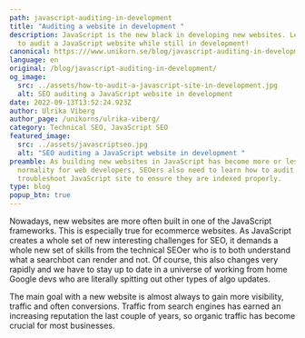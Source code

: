 ```yaml
---
path: javascript-auditing-in-development
title: "Auditing a website in development "
description: JavaScript is the new black in developing new websites. Learn how
  to audit a JavaScript website while still in development!
canonical: https:///www.unikorn.se/blog/javascript-auditing-in-development
language: en
original: /blog/javascript-auditing-in-development/
og_image:
  src: ../assets/how-to-audit-a-javascript-site-in-development.jpg
  alt: SEO auditing a JavaScript website in development
date: 2022-09-13T13:52:24.923Z
author: Ulrika Viberg
author_page: /unikorns/ulrika-viberg/
category: Technical SEO, JavaScript SEO
featured_image:
  src: ../assets/javascriptseo.jpg
  alt: "SEO auditing a JavaScript website in development "
preamble: As building new websites in JavaScript has become more or less a
  normality for web developers, SEOers also need to learn how to audit and
  troubleshoot JavaScript site to ensure they are indexed properly.
type: blog
popup_btn: true
---
```

Nowadays, new websites are more often built in one of the JavaScript frameworks. This is especially true for ecommerce websites. As JavaScript creates a whole set of new interesting challenges for SEO, it demands a whole new set of skills from the technical SEOer who is to both understand what a searchbot can render and not. Of course, this also changes very rapidly and we have to stay up to date in a universe of working from home Google devs who are literally spitting out other types of algo updates.

The main goal with a new website is almost always to gain more visibility, traffic and often conversions. Traffic from search engines has earned an increasing reputation the last couple of years, so organic traffic has become crucial for most businesses.